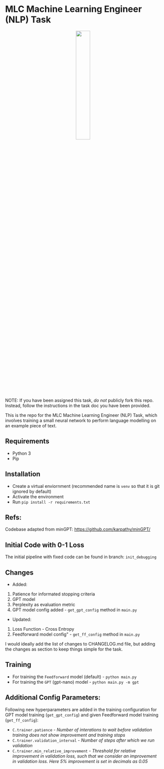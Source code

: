# MLC Machine Learning Engineer (NLP) Task

<p align="center">
  <img width="30%" src="LogoGreen_New.png"/>
</p>

NOTE: If you have been assigned this task, _do not_ publicly fork this repo. Instead, follow the instructions in the task doc you have been provided.

This is the repo for the MLC Machine Learning Engineer (NLP) Task, which involves training a small neural network to perform language modelling on an example piece of text.

## Requirements
- Python 3
- Pip

## Installation
- Create a virtual enviornment (recommended name is `venv` so that it is git ignored by default)
- Activate the environment
- Run `pip install -r requirements.txt`

## Refs:
Codebase adapted from minGPT: https://github.com/karpathy/minGPT/

## Initial Code with 0-1 Loss
The initial pipeline with fixed code can be found in branch: `init_debugging`

## Changes
* Added:       
1. Patience for informated stopping criteria
2. GPT model
3. Perplexity as evaluation metric
4. GPT model config added - `get_gpt_config` method in `main.py`

* Updated:
1. Loss Function - Cross Entropy
2. Feedforward model config" - `get_ff_config` method in `main.py`

I would ideally add the list of changes to CHANGELOG.md file, but adding the changes as section to keep things simple for the task.

## Training
* For training the `Feedforward` model (default) - `python main.py`
* For training the  `GPT` (gpt-nano)  model - `python main.py -m gpt`


## Additional Config Parameters:

Following new hyperparameters are added in the training configuration for GPT  model training (`get_gpt_config`) and given Feedforward model training (`get_ff_config`):

  * `C.trainer.patience` - *Number of interations to wait before validation training does not show improvement and training stops*
  * `C.trainer.validation_interval` - *Number of steps after which we run validation*
  * `C.trainer.min_relative_improvement` - *Threshold for relative improvement in validation loss, such that we consider an improvement in validation loss. Here 5% improvement is set in decimals as 0.05*
